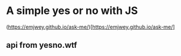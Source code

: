 # A simple yes or no with JS
(https://emjwey.github.io/ask-me/)[https://emjwey.github.io/ask-me/]

## api from yesno.wtf
